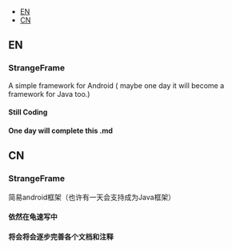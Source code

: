 * [EN](#en)
* [CN](#cn)

## EN
### StrangeFrame
  A simple framework for Android ( maybe one day it will become a framework for Java too.)
#### Still Coding
#### One day will complete this .md

## CN
### StrangeFrame
  简易android框架（也许有一天会支持成为Java框架）
#### 依然在龟速写中
#### 将会将会逐步完善各个文档和注释
